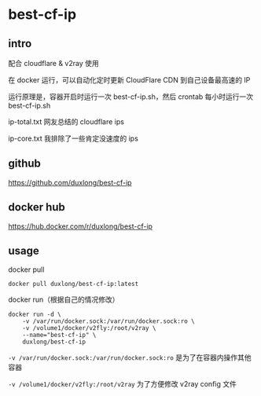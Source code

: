 # best-cf-ip

## intro

配合 cloudflare & v2ray 使用

在 docker 运行，可以自动化定时更新 CloudFlare CDN 到自己设备最高速的 IP

运行原理是，容器开启时运行一次 best-cf-ip.sh，然后 crontab 每小时运行一次 best-cf-ip.sh

ip-total.txt 网友总结的 cloudflare ips

ip-core.txt 我排除了一些肯定没速度的 ips

## github

https://github.com/duxlong/best-cf-ip

## docker hub

https://hub.docker.com/r/duxlong/best-cf-ip

## usage

docker pull
```
docker pull duxlong/best-cf-ip:latest
```

docker run（根据自己的情况修改）
```
docker run -d \
    -v /var/run/docker.sock:/var/run/docker.sock:ro \
    -v /volume1/docker/v2fly:/root/v2ray \
    --name="best-cf-ip" \
    duxlong/best-cf-ip
```

 `-v /var/run/docker.sock:/var/run/docker.sock:ro` 是为了在容器内操作其他容器

`-v /volume1/docker/v2fly:/root/v2ray` 为了方便修改 v2ray config 文件
